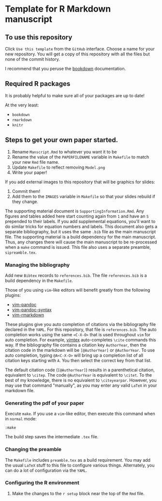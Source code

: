 # Template for R Markdown manuscript

## To use this repository

Click `Use this template` from the `GitHub` interface.
Choose a name for your new repository.
You will get a copy of this repository with all the files but none of the commit history.

I recommend that you peruse the [bookdown](https://bookdown.org/) documentation.

## Required R packages

It is probably helpful to make sure all of your packages are up to date!

At the very least:

* `bookdown`
* `rmarkdown`
* `knitr`

## Steps to get your own paper started.

1. Rename `Manscript.Rmd` to whatever you want it to be
2. Rename the value of the `PAPERFILENAME` variable in `Makefile` to match your new `Rmd` file name.
3. Update `Makefile` to reflect removing `Model.png`
4. Write your paper!

If you add external images to this repository that will be graphics for slides:

1. Commit them!
2. Add them to the `IMAGES` variable in `Makefile` so that your slides rebuild if they change.

The supporting material document is `SupportingInformation.Rmd`.
Any figures and tables added here start counting again from `1` and have an `S` prepended to their labels.
If you add supplemental equations, you'll want to do similar tricks for equation numbers and labels.
This document also gets a separate bibliography, but it uses the same `.bib` file as the main manuscript file.
The supporting material is a build dependency for the main manuscript.
Thus, any changes there will cause the main manuscript to be re-processed when a `make` command is issued.
This file also uses a separate preamble, `sipreamble.tex`.

### Managing the bibliography

Add new `Bibtex` records to `references.bib`.
The file `references.bib` is a build dependency in the `Makefile`.

Those of you using `vim`-like editors will benefit greatly from the following plugins:

* [vim-pandoc](https://github.com/vim-pandoc/vim-pandoc)
* [vim-pandoc-syntax](https://github.com/vim-pandoc/vim-pandoc-syntax)
* [vim-rmarkdown](https://github.com/vim-pandoc/vim-rmarkdown)

These plugins give you auto completion of citations via the bibliography file declared in the `YAML`.
For this repository, that file is `references.bib`.
The auto completion works using the same `<C-X-O>` that is used throughout `vim` for auto completion.
For example, [vimtex](https://github.com/lervag/vimtex) auto-completes `\cite` commands this way.
If the bibliography file contains a citation key `AuthorYear`, then the citation code in the markdown will be `[@AuthorYear]` or `@AuthorYear`.
To use auto completion, typing `@A<C-X-O>` will bring up a completion list of all citation keys starting with `A`.
You then select the correct key from that list.

The default citation code (`[@AuthorYear]`) results in a parenthetical citation, equivalent to `\citep`.
The code `@AuthorYear` is equivalent to `\citet`.
To the best of my knowledge, there is no equivalent to `\citeyearpar`.
However, you may use that command "manually", as you may enter any valid `LaTeX` in your markdown file.

### Generating the pdf of your paper

Execute `make`.
If you use a `vim`-like editor, then execute this command when in `normal` mode:

```
:make
```

The build step saves the intermediate `.tex` file.

### Changing the preamble

The `Makefile` includes `preamble.tex` as a build requirement.
You may add the usual `LaTeX` stuff to this file to configure various things.
Alternately, you can do a lot of configuration via the `YAML`.

### Configuring the R environment

1. Make the changes to the `r setup` block near the top of the `Rmd` file.
